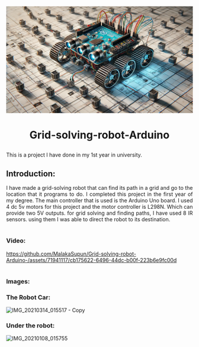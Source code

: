# 
<p align="center">
    <img width="1150" src="Repo_Images/Image_01.png" alt="Logo_01">
</p>

#
<h1 align="center">

Grid-solving-robot-Arduino
</h1>

This is a project I have done in my 1st year in university.

## Introduction:
<p align="justify">
I have made a grid-solving robot that can find its path in a grid and go to the location that it programs to do. I completed this project in the first year of my degree. The main controller that is used is the Arduino Uno board.  I used 4 dc 5v motors for this project and the motor controller is  L298N. Which can provide two 5V outputs. for grid solving and finding paths, I have used 8 IR sensors. using them I was able to  direct the robot to its destination.

#

### Video:

https://github.com/MalakaSupun/Grid-solving-robot-Arduino-/assets/71941117/cb175622-6496-44dc-b00f-223b6e9fc00d

#
### Images:

### The Robot Car:
![IMG_20210314_015517 - Copy](https://github.com/MalakaSupun/Grid-solving-robot-Arduino-/assets/71941117/87051945-9ff7-4d2e-977c-bda6a913b21f)


### Under the robot:

![IMG_20210108_015755](https://github.com/MalakaSupun/Grid-solving-robot-Arduino-/assets/71941117/d6ae0765-a212-4eaa-a013-0d6286ba95d4)
